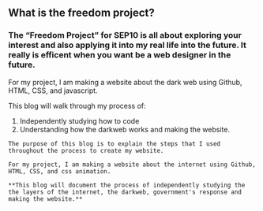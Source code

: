 ## What is the freedom project?     
### The “Freedom Project” for SEP10 is all about exploring your interest and also applying it into my real life into the future. It really is efficent when you want be a web designer in the future.    

   For my project, I am making a website about the dark web using Github, HTML, CSS, and javascript.   
   
   This blog will walk through my process of:
   1. Independently studying how to code 
   2. Understanding how the darkweb works and making the website. 

    The purpose of this blog is to explain the steps that I used throughout the process to create my website.   

    For my project, I am making a website about the internet using Github, HTML, CSS, and css animation.   

    **This blog will document the process of independently studying the the layers of the internet, the darkweb, government's response and making the website.**

